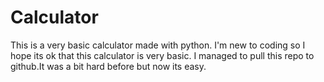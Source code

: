 # Calculator
This is a very basic calculator made with python.
I'm new to coding so I hope its ok that this calculator is very basic.
I managed to pull this repo to github.It was a bit hard before but now its easy.
